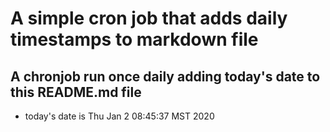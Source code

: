 A simple cron job that adds daily timestamps to markdown file
============================================================
## A chronjob run once daily adding today's date to this README.md file
* today's date is Thu Jan  2 08:45:37 MST 2020
